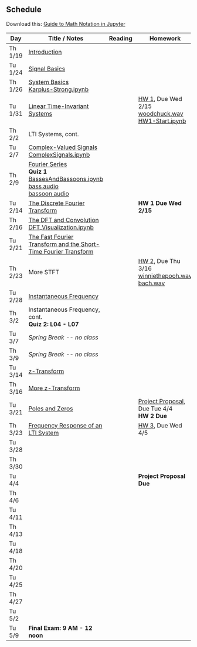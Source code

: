 ## Schedule

Download this: [Guide to Math Notation in Jupyter](examples/MathNotationGuide.ipynb)


| Day     | Title / Notes                                                      | Reading               | Homework                                   |
|---------|--------------------------------------------------------------------|-----------------------|--------------------------------------------|
| Th 1/19 | [Introduction](lectures/L00-Introduction.pdf)                      |                       |                                            |
| Tu 1/24 | [Signal Basics](lectures/L01-SignalBasics.pdf)                     |                       |                                            |
| Th 1/26 | [System Basics](lectures/L02-SystemBasics.pdf)<br>[Karplus-Strong.ipynb](examples/Karplus-Strong.ipynb) |                       |                                            |
| Tu 1/31 | [Linear Time-Invariant Systems](lectures/L03-LTISystems.pdf)       |                       | [HW 1](homeworks/hw1.pdf), Due Wed 2/15<br>[woodchuck.wav](homeworks/woodchuck.wav)<br>[HW1-Start.ipynb](homeworks/HW1-Start.ipynb)  |
| Th 2/2  | LTI Systems, cont.                                                 |                       |                                            |
| Tu 2/7  | [Complex-Valued Signals](lectures/L04-ComplexSignals.pdf)<br>[ComplexSignals.ipynb](examples/ComplexSignals.ipynb) |                       |                                            |
| Th 2/9  | [Fourier Series](lectures/L05-FourierSeries.pdf)<br>**Quiz 1**<br>[BassesAndBassoons.ipynb](examples/BassesAndBassoons.ipynb)<br>[bass audio](examples/double-bass_A1_1_forte_arco-normal.wav)<br>[bassoon audio](examples/bassoon_A2_1_forte_normal.wav) |                       |                                            |
| Tu 2/14 | [The Discrete Fourier Transform](lectures/L06-DiscreteFourierTransform.pdf) |              | **HW 1 Due Wed 2/15**                      |
| Th 2/16 | [The DFT and Convolution](lectures/L07-DFTConvolution.pdf)<br>[DFT_Visualization.ipynb](examples/DFT_Visualization.ipynb) |                       |                                            |
| Tu 2/21 | [The Fast Fourier Transform and the Short-Time Fourier Transform](lectures/L08-FFT_STFT.pdf) |                       |                                            |
| Th 2/23 | More STFT                                                          |                       | [HW 2](homeworks/hw2.pdf), Due Thu 3/16<br>[winniethepooh.wav](homeworks/winniethepooh.wav)<br>[bach.wav](homeworks/bach.wav) |
| Tu 2/28 | [Instantaneous Frequency](lectures/L09-InstantaneousFrequency.pdf) |                       |                                            |
| Th 3/2  | Instantaneous Frequency, cont.<br>**Quiz 2: L04 - L07**            |                       |                                            |
| Tu 3/7  | *Spring Break -- no class* | | |
| Th 3/9  | *Spring Break -- no class* | | |
| Tu 3/14 | [z-Transform](lectures/L10-zTransform.pdf)                         |                       |                                            |
| Th 3/16 | [More z-Transform](lectures/L11-zTransform2.pdf)                   |                       |                                            |
| Tu 3/21 | [Poles and Zeros](lectures/L12-PolesAndZeros.pdf)                  |                       | [Project Proposal](project/proposal.pdf), Due Tue 4/4<br>**HW 2 Due** |
| Th 3/23 | [Frequency Response of an LTI System](lectures/L13-FrequencyResponse.pdf)   |                       | [HW 3](homeworks/hw3.pdf), Due Wed 4/5  |
| Tu 3/28 |                                                                    |                       |                                            |
| Th 3/30 |                                                                    |                       |                                            |
| Tu 4/4  |                                                                    |                       | **Project Proposal Due**                   |
| Th 4/6  |                                                                    |                       |                                            |
| Tu 4/11 |                                                                    |                       |                                            |
| Th 4/13 |                                                                    |                       |                                            |
| Tu 4/18 |                                                                    |                       |                                            |
| Th 4/20 |                                                                    |                       |                                            |
| Tu 4/25 |                                                                    |                       |                                            |
| Th 4/27 |                                                                    |                       |                                            |
| Tu 5/2  |                                                                    |                       |                                            |
| Tu 5/9  | **Final Exam: 9 AM - 12 noon**                                     |                       |                                            |
